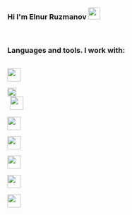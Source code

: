 ### Hi I'm Elnur Ruzmanov <img src="https://media.giphy.com/media/hvRJCLFzcasrR4ia7z/giphy.gif"  width="27px"> 
</br>

### Languages and tools. I work with:
<code> <img src="https://upload.wikimedia.org/wikipedia/commons/thumb/0/00/HTML5_logo_black.svg/512px-HTML5_logo_black.svg.png" width="30px"> </code>
<code> <img src="https://brandslogos.com/wp-content/uploads/images/large/css-logo-black-and-white.png" width="20px"> 
<code> <img src="https://img.icons8.com/ios/500/sass.png" width="30px"> </code>
<code> <img src="https://brandslogos.com/wp-content/uploads/thumbs/bootstrap-logo-black-and-white.png" width="30px"> </code>
<code> <img src="https://iconape.com/wp-content/png_logo_vector/javascript.png" width="30px"> </code>
<code> <img src="https://cdn.freebiesupply.com/logos/large/2x/react-1-logo-black-and-white.png" width="30px"> </code>
<code> <img src="https://cdn.freebiesupply.com/logos/large/2x/redux-saga-logo-black-and-white.png" width="30px"> </code>
<code> <img src="https://git-scm.com/images/logos/downloads/Git-Logo-White.png" width="30px"> </code>
